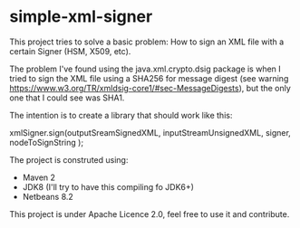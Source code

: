 # simple-xml-signer
This project tries to solve a basic problem: How to sign an XML file with a certain Signer (HSM, X509, etc).

The problem I've found using the java.xml.crypto.dsig package is when I tried to sign the XML file using a
SHA256 for message digest (see warning https://www.w3.org/TR/xmldsig-core1/#sec-MessageDigests),
but the only one that I could see was SHA1.

The intention is to create a library that should work like this:

xmlSigner.sign(outputSreamSignedXML, inputStreamUnsignedXML, signer, nodeToSignString <optional> );

The project is construted using:
- Maven 2
- JDK8 (I'll try to have this compiling fo JDK6+)
- Netbeans 8.2

This project is under Apache Licence 2.0, feel free to use it and contribute.

